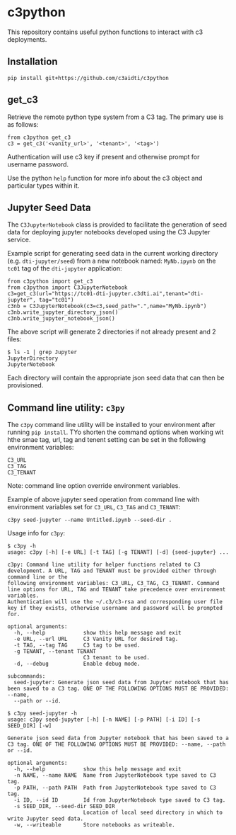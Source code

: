 # c3python

This repository contains useful python functions to interact with c3
deployments.

## Installation
```
pip install git+https://github.com/c3aidti/c3python
```

## get_c3
Retrieve the remote python type system from a C3 tag.
The primary use is as follows:

```
from c3python get_c3
c3 = get_c3('<vanity_url>', '<tenant>', '<tag>')
```

Authentication will use c3 key if present and otherwise prompt for username password.

Use the python `help` function for more info about the c3 object and particular types within it.

## Jupyter Seed Data

The `C3JupyterNotebook` class is provided to facilitate the generation of seed data for 
deploying jupyter notebooks developed using the C3 Jupyter service.  

Example script for generating seed data in the current working directory (e.g. `dti-jupyter/seed`) from a new notebook named: `MyNb.ipynb` on the `tc01` tag of the `dti-jupyter` application:  
```
from c3python import get_c3
from c3python import C3JupyterNotebook
c3=get_c3(url="https://tc01-dti-jupyter.c3dti.ai",tenant="dti-jupyter", tag="tc01")
c3nb = C3JupyterNotebook(c3=c3,seed_path=".",name="MyNb.ipynb")
c3nb.write_jupyter_directory_json()
c3nb.write_jupyter_notebook_json()
```
The above script will generate 2 directories if not already present and 2 files:
```
$ ls -1 | grep Jupyter
JupyterDirectory
JupyterNotebook
```
Each directory will contain the appropriate json seed data that can then be provisioned.

## Command line utility: `c3py`
The `c3py` command line utility will be installed to your environment after running `pip install`.  TYo shorten the command options when working wit hthe smae tag, url, tag and tenent setting can be set in the following environment variables:
```
C3_URL
C3_TAG
C3_TENANT
```
Note: command line option override environment variables.  

Example of above jupyter seed operation from command line with environment variables set for `C3_URL`, `C3_TAG` and `C3_TENANT`:
```
c3py seed-jupyter --name Untitled.ipynb --seed-dir .
```

Usage info for `c3py`:
```
$ c3py -h
usage: c3py [-h] [-e URL] [-t TAG] [-g TENANT] [-d] {seed-jupyter} ...

c3py: Command line utility for helper functions related to C3 development. A URL, TAG and TENANT must be provided either through command line or the
following environment variables: C3_URL, C3_TAG, C3_TENANT. Command line options for URL, TAG and TENANT take precedence over environment variables.
Authentication will use the ~/.c3/c3-rsa and corresponding user file key if they exists, otherwise username and password will be prompted for.

optional arguments:
  -h, --help            show this help message and exit
  -e URL, --url URL     C3 Vanity URL for desired tag.
  -t TAG, --tag TAG     C3 tag to be used.
  -g TENANT, --tenant TENANT
                        C3 tenant to be used.
  -d, --debug           Enable debug mode.

subcommands:
  seed-jupyter: Generate json seed data from Jupyter notebook that has been saved to a C3 tag. ONE OF THE FOLLOWING OPTIONS MUST BE PROVIDED: --name,
  --path or --id.
  
$ c3py seed-jupyter -h
usage: c3py seed-jupyter [-h] [-n NAME] [-p PATH] [-i ID] [-s SEED_DIR] [-w]

Generate json seed data from Jupyter notebook that has been saved to a C3 tag. ONE OF THE FOLLOWING OPTIONS MUST BE PROVIDED: --name, --path or --id.

optional arguments:
  -h, --help            show this help message and exit
  -n NAME, --name NAME  Name from JupyterNotebook type saved to C3 tag.
  -p PATH, --path PATH  Path from JupyterNotebook type saved to C3 tag.
  -i ID, --id ID        Id from JupyterNotebook type saved to C3 tag.
  -s SEED_DIR, --seed-dir SEED_DIR
                        Location of local seed directory in which to write Jupyter seed data.
  -w, --writeable       Store notebooks as writeable.
```
